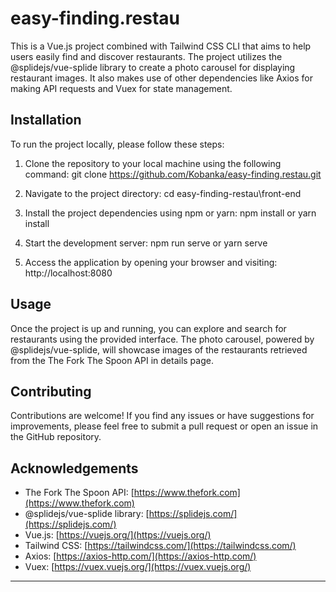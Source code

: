# easy-finding.restau

This is a Vue.js project combined with Tailwind CSS CLI that aims to help users easily find and discover restaurants. The project utilizes the @splidejs/vue-splide library to create a photo carousel for displaying restaurant images. It also makes use of other dependencies like Axios for making API requests and Vuex for state management.

## Installation

To run the project locally, please follow these steps:

1. Clone the repository to your local machine using the following command:
git clone https://github.com/Kobanka/easy-finding.restau.git

2. Navigate to the project directory:
cd easy-finding-restau\front-end

3. Install the project dependencies using npm or yarn:
npm install or yarn install

4. Start the development server:
npm run serve or yarn serve

5. Access the application by opening your browser and visiting:
http://localhost:8080


## Usage

Once the project is up and running, you can explore and search for restaurants using the provided interface. The photo carousel, powered by @splidejs/vue-splide, will showcase images of the restaurants retrieved from the The Fork The Spoon API in details page.

## Contributing

Contributions are welcome! If you find any issues or have suggestions for improvements, please feel free to submit a pull request or open an issue in the GitHub repository.


## Acknowledgements

- The Fork The Spoon API: [https://www.thefork.com](https://www.thefork.com)
- @splidejs/vue-splide library: [https://splidejs.com/](https://splidejs.com/)
- Vue.js: [https://vuejs.org/](https://vuejs.org/)
- Tailwind CSS: [https://tailwindcss.com/](https://tailwindcss.com/)
- Axios: [https://axios-http.com/](https://axios-http.com/)
- Vuex: [https://vuex.vuejs.org/](https://vuex.vuejs.org/)

---
